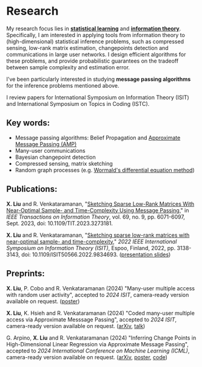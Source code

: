 <h1 style="font-size:30px">Research</h1>

My research focus lies in [**statistical learning**](https://en.wikipedia.org/wiki/Statistical_learning_theory) and [**information theory**](https://en.wikipedia.org/wiki/Information_theory). 
Specifically, I am interested in applying tools from information theory to (high-dimensional) statistical inference problems, such as  compressed sensing, low-rank matrix estimation, changepoints detection and communications in large user networks. I design efficient algorithms for these  problems, and provide probabilistic guarantees on the tradeoff between sample complexity and estimation error.

I've been particularly interested in studying **message passing algorithms** for the inference problems mentioned above.

I review papers for International Symposium on Information Theory (ISIT) and International Symposium on Topics in Coding (ISTC).

## Key words:
- Message passing algorithms: Belief Propagation and [Approximate Message Passing (AMP)](https://ieeexplore.ieee.org/document/9785928)
- Many-user communications
- Bayesian changepoint detection
- Compressed sensing, matrix sketching
- Random graph processes (e.g. [Wormald's differential equation method](https://projecteuclid.org/journals/annals-of-applied-probability/volume-5/issue-4/Differential-Equations-for-Random-Processes-and-Random-Graphs/10.1214/aoap/1177004612.full))

## Publications:
**X. Liu** and R. Venkataramanan, "[Sketching Sparse Low-Rank Matrices With Near-Optimal Sample- and Time-Complexity Using Message Passing](https://ieeexplore.ieee.org/document/10120641)," in *IEEE Transactions on Information Theory*, vol. 69, no. 9, pp. 6071-6097, Sept. 2023, doi: 10.1109/TIT.2023.3273181.

**X. Liu** and R. Venkataramanan, "[Sketching sparse low-rank matrices with near-optimal sample- and time-complexity](https://ieeexplore.ieee.org/document/9834693)," *2022 IEEE International Symposium on Information Theory (ISIT)*, Espoo, Finland, 2022, pp. 3138-3143, doi: 10.1109/ISIT50566.2022.9834693. (<a href="/ISIT_talk_Shirley_Liu_website_version.pdf">presentation slides</a>) 

## Preprints: 
**X. Liu**, P. Cobo and R. Venkataramanan (2024) "Many-user multiple access with random user activity", accepted to *2024 ISIT*, camera-ready version available on request. ([poster](ESIT_GMAC_poster_final.pdf))

**X. Liu**, K. Hsieh and R. Venkataramanan (2024) "Coded many-user multiple access via Approximate Messsage Passing", accepted to *2024 ISIT*, camera-ready version available on request. ([arXiv](https://arxiv.org/abs/2402.05625), [talk](IT_seminar_GMAC_220524_github.pdf))

G. Arpino, **X. Liu** and R. Venkataramanan (2024) "Inferring Change Points in High-Dimensional Linear Regression via Approximate Message Passing", accepted to *2024 International Conference on Machine Learning (ICML)*, camera-ready version available on request. ([arXiv](https://arxiv.org/abs/2404.07864), [poster](changepoints_poster.pdf), [code](https://github.com/gabrielarpino/AMP_chgpt_lin_reg))





